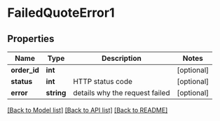 # FailedQuoteError1

## Properties
Name | Type | Description | Notes
------------ | ------------- | ------------- | -------------
**order_id** | **int** |  | [optional] 
**status** | **int** | HTTP status code | [optional] 
**error** | **string** | details why the request failed | [optional] 

[[Back to Model list]](../../README.md#documentation-for-models) [[Back to API list]](../../README.md#documentation-for-api-endpoints) [[Back to README]](../../README.md)

